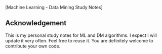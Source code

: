 [Machine Learning - Data Mining Study Notes]

## Acknowledgement
This is my personal study notes for ML and DM algorithms. I expect I will update it very often. Feel free to reuse it. You are definitely welcome to contribute your own code.
